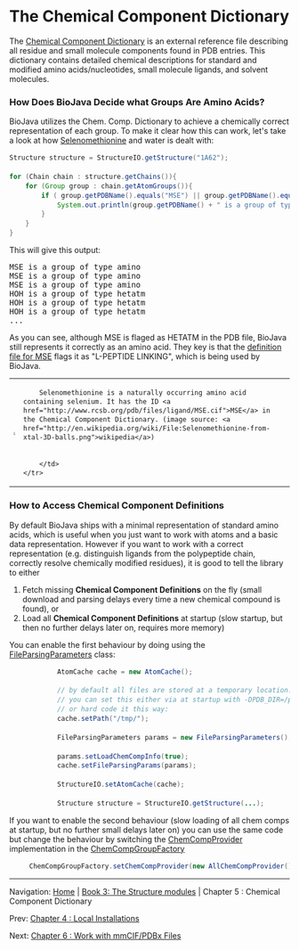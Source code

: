 The Chemical Component Dictionary
=================================

The [Chemical Component Dictionary](http://www.wwpdb.org/ccd.html) is an external reference file describing all residue and small molecule components found in PDB entries. This dictionary contains detailed chemical descriptions for standard and modified amino acids/nucleotides, small molecule ligands, and solvent molecules. 

### How Does BioJava Decide what Groups Are Amino Acids?

BioJava utilizes the Chem. Comp. Dictionary to achieve a chemically correct representation of each group. To make it clear how this can work, let's take a look at how [Selenomethionine](http://en.wikipedia.org/wiki/Selenomethionine) and water is dealt with:

```java
Structure structure = StructureIO.getStructure("1A62");

for (Chain chain : structure.getChains()){
    for (Group group : chain.getAtomGroups()){
        if ( group.getPDBName().equals("MSE") || group.getPDBName().equals("HOH")){
            System.out.println(group.getPDBName() + " is a group of type " + group.getType());
        }
    }
}
```

This will give this output:

<pre>
MSE is a group of type amino
MSE is a group of type amino
MSE is a group of type amino
HOH is a group of type hetatm
HOH is a group of type hetatm
HOH is a group of type hetatm
...
</pre>

As you can see, although MSE is flaged as HETATM in the PDB file, BioJava still represents it correctly as an amino acid. They key is that the [definition file for MSE](http://www.rcsb.org/pdb/files/ligand/MSE.cif) flags it as "L-PEPTIDE LINKING", which is being used by BioJava.

<table>
    <tr><td>

<img src="img/143px-Selenomethionine-from-xtal-3D-balls.png?raw=true" alt="Selenomethionine is a naturally occurring amino acid containing selenium" />


</td>
    <td>

        Selenomethionine is a naturally occurring amino acid containing selenium. It has the ID <a href="http://www.rcsb.org/pdb/files/ligand/MSE.cif">MSE</a> in the Chemical Component Dictionary. (image source: <a href="http://en.wikipedia.org/wiki/File:Selenomethionine-from-xtal-3D-balls.png">wikipedia</a>)


        </td>
    </tr>
</table>


### How to Access Chemical Component Definitions

By default BioJava ships with a minimal representation of standard amino acids, which is useful when you just want to work with atoms and a basic data representation. However if you want to work with a  correct representation (e.g. distinguish ligands from the polypeptide chain, correctly resolve chemically modified residues), it is good to tell the library to either

1. Fetch missing **Chemical Component Definitions** on the fly (small download and parsing delays every time a new chemical compound is found), or
2. Load all **Chemical Component Definitions**  at startup (slow startup, but then no further delays later on, requires more memory)

You can enable the first behaviour by doing using the [FileParsingParameters](http://www.biojava.org/docs/api/org/biojava/nbio/structure/io/FileParsingParameters.html) class:

```java
            AtomCache cache = new AtomCache();
            
            // by default all files are stored at a temporary location.
            // you can set this either via at startup with -DPDB_DIR=/path/to/files/
            // or hard code it this way:
            cache.setPath("/tmp/");
            
            FileParsingParameters params = new FileParsingParameters();
            
            params.setLoadChemCompInfo(true);
            cache.setFileParsingParams(params);
            
            StructureIO.setAtomCache(cache);
            
            Structure structure = StructureIO.getStructure(...);
```

If you want to enable the second behaviour (slow loading of all chem comps at startup, but no further small delays later on) you can use the same code but change the behaviour by switching the [ChemCompProvider](http://www.biojava.org/docs/api/org/biojava/nbio/structure/io/mmcif/ChemCompProvider.html) implementation in the [ChemCompGroupFactory](http://www.biojava.org/docs/api/org/biojava/nbio/structure/io/mmcif/ChemCompGroupFactory.html)

```java
     ChemCompGroupFactory.setChemCompProvider(new AllChemCompProvider());
```

<!--automatically generated footer-->

---

Navigation:
[Home](../README.md)
| [Book 3: The Structure modules](README.md)
| Chapter 5 : Chemical Component Dictionary

Prev: [Chapter 4 : Local Installations](caching.md)

Next: [Chapter 6 : Work with mmCIF/PDBx Files](mmcif.md)
